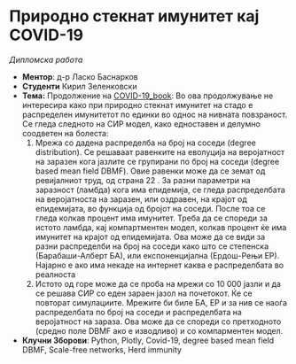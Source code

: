# Природно стекнат имунитет кај COVID-19
*Дипломска работа*
- **Ментор**: д-р Ласко Баснарков
- **Студенти** Кирил Зеленковски 
- **Тема:** Продолжение на [COVID-19_book](https://zelenkastiot.github.io/COVID-19_book/intro): Во ова продолжување не интересира како при природно стекнат имунитет на стадо е распределен имунитетот по единки во однос на нивната повзраност. Се гледа следното на СИР модел, како едноставен и делумно соодветен на болеста:
  1. Мрежа со дадена распределба на број на соседи (degree distribution). Се решаваат равенките на еволуција на веројатност на заразен кога јазлите се групирани по број на соседи (degree based mean field DBMF). Овие равенки може да се земат од ревијалниот труд, од страна 22 . За разни параметри на заразност (ламбда) кога има епидемија, се гледа распределбата на веројатноста на заразен, или оздравен, на крајот од епидемијата, во функција од бројот на соседи. После тоа се гледа колкав процент има имунитет. Треба да се спореди за истото ламбда, кај компартментен модел, колкав процент ќе има имунитет на крајот од епидемијата. Ова може да се види за разни распределби на број на соседи како што се степенска (Барабаши-Алберт БА), или експоненцијална (Ердош-Рењи ЕР). Најарно е ако има некаде на интернет каква е распределбата во реалноста
   2. Истото од горе може да се проба на мрежи со 10 000 јазли и да се решава СИР со еден зараен јазол на почетокот. Ќе се повторат симулациите. Мрежите би биле БА, ЕР и за нив се наоѓа распределбата по број на соседи и распределбата на веројатност на зараза. Ова може да се спореди со претходното (средно поле DBMF ако е изводливо) и со компарментен модел.
- **Клучни Зборови**: Python, Plotly, Covid-19, degree based mean field DBMF, Scale-free networks, Herd immunity
